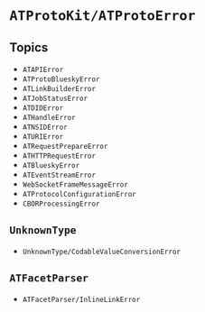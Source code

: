 # ``ATProtoKit/ATProtoError``

## Topics

- ``ATAPIError``
- ``ATProtoBlueskyError``
- ``ATLinkBuilderError``
- ``ATJobStatusError``
- ``ATDIDError``
- ``ATHandleError``
- ``ATNSIDError``
- ``ATURIError``
- ``ATRequestPrepareError``
- ``ATHTTPRequestError``
- ``ATBlueskyError``
- ``ATEventStreamError``
- ``WebSocketFrameMessageError``
- ``ATProtocolConfigurationError``
- ``CBORProcessingError``

## `UnknownType`

- ``UnknownType/CodableValueConversionError``

## `ATFacetParser`

- ``ATFacetParser/InlineLinkError``
